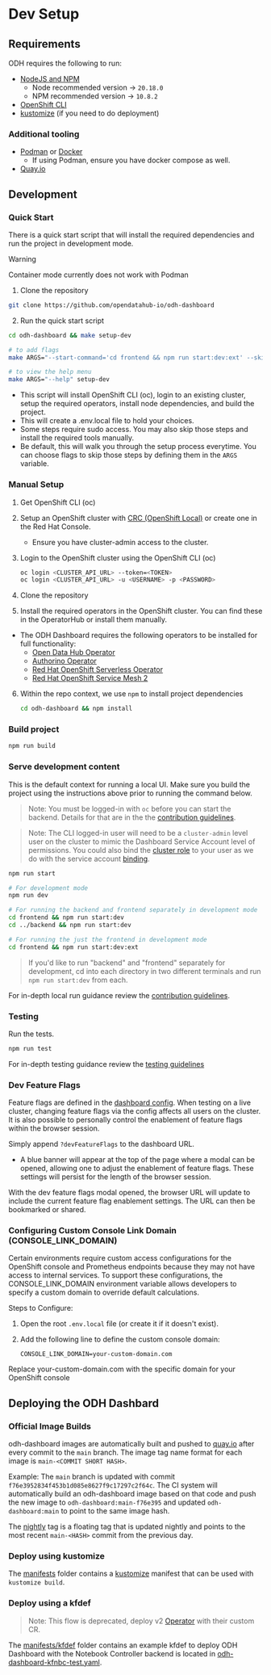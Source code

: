 # Dev Setup

## Requirements

ODH requires the following to run:

- [NodeJS and NPM](https://nodejs.org/)
  - Node recommended version -> `20.18.0`
  - NPM recommended version -> `10.8.2`
- [OpenShift CLI](https://docs.redhat.com/en/documentation/openshift_container_platform/4.16/html/cli_tools/openshift-cli-oc)
- [kustomize](https://github.com/kubernetes-sigs/kustomize) (if you need to do deployment)

### Additional tooling

- [Podman](https://github.com/containers/podman) or [Docker](https://www.docker.com/)
  - If using Podman, ensure you have docker compose as well.
- [Quay.io](https://quay.io/)

## Development

### Quick Start

There is a quick start script that will install the required dependencies and run the project in development mode.

> [!WARNING]
> Container mode currently does not work with Podman

1. Clone the repository

```bash
git clone https://github.com/opendatahub-io/odh-dashboard
```

2. Run the quick start script

```bash
cd odh-dashboard && make setup-dev
```

```bash
# to add flags
make ARGS="--start-command='cd frontend && npm run start:dev:ext' --skip-env-creation" setup-dev

# to view the help menu
make ARGS="--help" setup-dev
```

- This script will install OpenShift CLI (oc), login to an existing cluster, setup the required operators, install node dependencies, and build the project.
- This will create a .env.local file to hold your choices.
- Some steps require sudo access. You may also skip those steps and install the required tools manually.
- Be default, this will walk you through the setup process everytime. You can choose flags to skip those steps by defining them in the `ARGS` variable.

### Manual Setup

1. Get OpenShift CLI (oc)

2. Setup an OpenShift cluster with [CRC (OpenShift Local)](https://developers.redhat.com/products/openshift-local/overview) or create one in the Red Hat Console.

   - Ensure you have cluster-admin access to the cluster.

3. Login to the OpenShift cluster using the OpenShift CLI (oc)

   ```bash
   oc login <CLUSTER_API_URL> --token=<TOKEN>
   oc login <CLUSTER_API_URL> -u <USERNAME> -p <PASSWORD>

   ```

4. Clone the repository

5. Install the required operators in the OpenShift cluster. You can find these in the OperatorHub or install them manually.

- The ODH Dashboard requires the following operators to be installed for full functionality:
  - [Open Data Hub Operator](https://github.com/opendatahub-io/opendatahub-operator)
  - [Authorino Operator](https://github.com/Kuadrant/authorino-operator)
  - [Red Hat OpenShift Serverless Operator](https://github.com/openshift-knative/serverless-operator)
  - [Red Hat OpenShift Service Mesh 2](https://github.com/Maistra/istio-operator)

6. Within the repo context, we use `npm` to install project dependencies

   ```bash
   cd odh-dashboard && npm install
   ```

### Build project

```bash
npm run build
```

### Serve development content

This is the default context for running a local UI. Make sure you build the project using the instructions above prior to running the command below.

> Note: You must be logged-in with `oc` before you can start the backend. Details for that are in the the [contribution guidelines](../CONTRIBUTING.md#give-your-dev-env-access).

> Note: The CLI logged-in user will need to be a `cluster-admin` level user on the cluster to mimic the Dashboard Service Account level of permissions. You could also bind the [cluster role](../manifests/core-bases/base/cluster-role.yaml) to your user as we do with the service account [binding](../manifests/core-bases/base/cluster-role-binding.yaml).

```bash
npm run start

# For development mode
npm run dev

# For running the backend and frontend separately in development mode
cd frontend && npm run start:dev
cd ../backend && npm run start:dev

# For running the just the frontend in development mode
cd frontend && npm run start:dev:ext
```

> If you'd like to run "backend" and "frontend" separately for development, cd into each directory in two different terminals and run `npm run start:dev` from each.

For in-depth local run guidance review the [contribution guidelines](../CONTRIBUTING.md).

### Testing

Run the tests.

```bash
npm run test
```

For in-depth testing guidance review the [testing guidelines](./testing.md)

### Dev Feature Flags

Feature flags are defined in the [dashboard config](./dashboard-config.md#features). When testing on a live cluster, changing feature flags via the config affects all users on the cluster. It is also possible to personally control the enablement of feature flags within the browser session.

Simply append `?devFeatureFlags` to the dashboard URL.

- A blue banner will appear at the top of the page where a modal can be opened, allowing one to adjust the enablement of feature flags. These settings will persist for the length of the browser session.

With the dev feature flags modal opened, the browser URL will update to include the current feature flag enablement settings. The URL can then be bookmarked or shared.

### Configuring Custom Console Link Domain (CONSOLE_LINK_DOMAIN)

Certain environments require custom access configurations for the OpenShift console and Prometheus endpoints because they may not have access to internal services. To support these configurations, the CONSOLE_LINK_DOMAIN environment variable allows developers to specify a custom domain to override default calculations.

Steps to Configure:

1. Open the root `.env.local` file (or create it if it doesn't exist).
2. Add the following line to define the custom console domain:

   <code>CONSOLE_LINK_DOMAIN=your-custom-domain.com</code>

Replace your-custom-domain.com with the specific domain for your OpenShift console

## Deploying the ODH Dashbard

### Official Image Builds

odh-dashboard images are automatically built and pushed to [quay.io](https://quay.io/repository/opendatahub/odh-dashboard) after every commit to the `main` branch. The image tag name format for each image is `main-<COMMIT SHORT HASH>`.

Example: The `main` branch is updated with commit `f76e3952834f453b1d085e8627f9c17297c2f64c`. The CI system will automatically build an odh-dashboard image based on that code and push the new image to `odh-dashboard:main-f76e395` and updated `odh-dashboard:main` to point to the same image hash.

The [nightly](https://quay.io/opendatahub/odh-dashboard:nightly) tag is a floating tag that is updated nightly and points to the most recent `main-<HASH>` commit from the previous day.

### Deploy using kustomize

The [manifests](../manifests) folder contains a [kustomize](https://kustomize.io) manifest that can be used with `kustomize build`.

### Deploy using a kfdef

> Note: This flow is deprecated, deploy v2 [Operator](https://github.com/opendatahub-io/opendatahub-operator) with their custom CR.

The [manifests/kfdef](../manifests/kfdef) folder contains an example kfdef to deploy ODH Dashboard with the Notebook Controller backend is located in [odh-dashboard-kfnbc-test.yaml](../manifests/kfdef/odh-dashboard-kfnbc-test.yaml).
